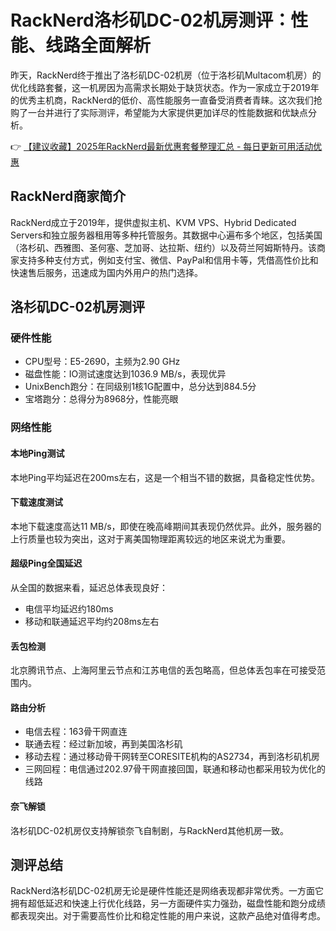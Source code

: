 # RackNerd洛杉矶DC-02机房测评：性能、线路全面解析

昨天，RackNerd终于推出了洛杉矶DC-02机房（位于洛杉矶Multacom机房）的优化线路套餐，这一机房因为高需求长期处于缺货状态。作为一家成立于2019年的优秀主机商，RackNerd的低价、高性能服务一直备受消费者青睐。这次我们抢购了一台并进行了实际测评，希望能为大家提供更加详尽的性能数据和优缺点分析。

👉 [【建议收藏】2025年RackNerd最新优惠套餐整理汇总 - 每日更新可用活动优惠](https://bit.ly/Rack_Nerd)

## RackNerd商家简介

RackNerd成立于2019年，提供虚拟主机、KVM VPS、Hybrid Dedicated Servers和独立服务器租用等多种托管服务。其数据中心遍布多个地区，包括美国（洛杉矶、西雅图、圣何塞、芝加哥、达拉斯、纽约）以及荷兰阿姆斯特丹。该商家支持多种支付方式，例如支付宝、微信、PayPal和信用卡等，凭借高性价比和快速售后服务，迅速成为国内外用户的热门选择。

## 洛杉矶DC-02机房测评

### 硬件性能

- CPU型号：E5-2690，主频为2.90 GHz
- 磁盘性能：IO测试速度达到1036.9 MB/s，表现优异
- UnixBench跑分：在同级别1核1G配置中，总分达到884.5分
- 宝塔跑分：总得分为8968分，性能亮眼

### 网络性能

#### 本地Ping测试
本地Ping平均延迟在200ms左右，这是一个相当不错的数据，具备稳定性优势。

#### 下载速度测试
本地下载速度高达11 MB/s，即使在晚高峰期间其表现仍然优异。此外，服务器的上行质量也较为突出，这对于离美国物理距离较远的地区来说尤为重要。

#### 超级Ping全国延迟
从全国的数据来看，延迟总体表现良好：
- 电信平均延迟约180ms
- 移动和联通延迟平均约208ms左右

#### 丢包检测
北京腾讯节点、上海阿里云节点和江苏电信的丢包略高，但总体丢包率在可接受范围内。

#### 路由分析
- 电信去程：163骨干网直连
- 联通去程：经过新加坡，再到美国洛杉矶
- 移动去程：通过移动骨干网转至CORESITE机构的AS2734，再到洛杉矶机房
- 三网回程：电信通过202.97骨干网直接回国，联通和移动也都采用较为优化的线路

#### 奈飞解锁
洛杉矶DC-02机房仅支持解锁奈飞自制剧，与RackNerd其他机房一致。

## 测评总结

RackNerd洛杉矶DC-02机房无论是硬件性能还是网络表现都非常优秀。一方面它拥有超低延迟和快速上行优化线路，另一方面硬件实力强劲，磁盘性能和跑分成绩都表现突出。对于需要高性价比和稳定性能的用户来说，这款产品绝对值得考虑。